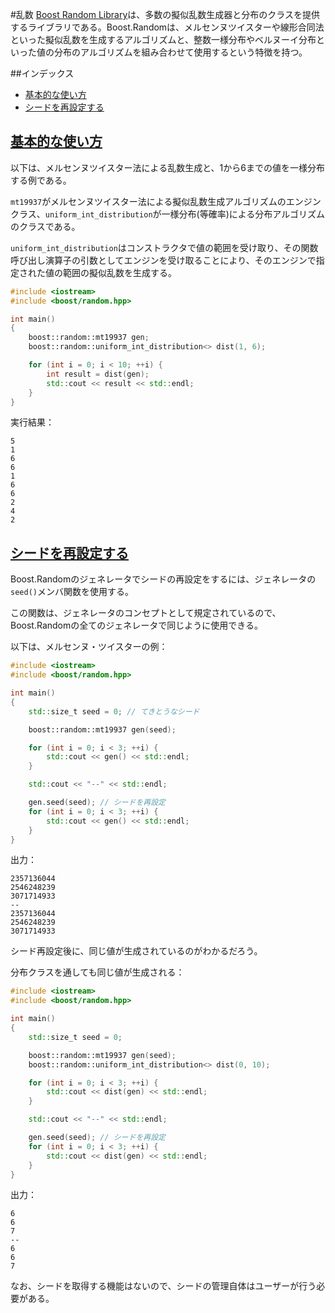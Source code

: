 #乱数
[Boost Random Library](http://www.boost.org/doc/libs/release/doc/html/boost_random.html)は、多数の擬似乱数生成器と分布のクラスを提供するライブラリである。Boost.Randomは、メルセンヌツイスターや線形合同法といった擬似乱数を生成するアルゴリズムと、整数一様分布やベルヌーイ分布といった値の分布のアルゴリズムを組み合わせて使用するという特徴を持つ。


##インデックス
- [基本的な使い方](#basic-usage)
- [シードを再設定する](#set-seed)


## <a name="basic-usage" href="basic-usage">基本的な使い方</a>
以下は、メルセンヌツイスター法による乱数生成と、1から6までの値を一様分布する例である。

`mt19937`がメルセンヌツイスター法による擬似乱数生成アルゴリズムのエンジンクラス、`uniform_int_distribution`が一様分布(等確率)による分布アルゴリズムのクラスである。

`uniform_int_distribution`はコンストラクタで値の範囲を受け取り、その関数呼び出し演算子の引数としてエンジンを受け取ることにより、そのエンジンで指定された値の範囲の擬似乱数を生成する。

```cpp
#include <iostream>
#include <boost/random.hpp>

int main()
{
    boost::random::mt19937 gen;
    boost::random::uniform_int_distribution<> dist(1, 6);

    for (int i = 0; i < 10; ++i) {
        int result = dist(gen);
        std::cout << result << std::endl;
    }
}
```

実行結果：
```
5
1
6
6
1
6
6
2
4
2
```

## <a name="set-seed" href="set-seed">シードを再設定する</a>
Boost.Randomのジェネレータでシードの再設定をするには、ジェネレータの`seed()`メンバ関数を使用する。

この関数は、ジェネレータのコンセプトとして規定されているので、Boost.Randomの全てのジェネレータで同じように使用できる。

以下は、メルセンヌ・ツイスターの例：

```cpp
#include <iostream>
#include <boost/random.hpp>

int main()
{
    std::size_t seed = 0; // てきとうなシード

    boost::random::mt19937 gen(seed);

    for (int i = 0; i < 3; ++i) {
        std::cout << gen() << std::endl;
    }

    std::cout << "--" << std::endl;

    gen.seed(seed); // シードを再設定
    for (int i = 0; i < 3; ++i) {
        std::cout << gen() << std::endl;
    }
}
```

出力：
```
2357136044
2546248239
3071714933
--
2357136044
2546248239
3071714933
```

シード再設定後に、同じ値が生成されているのがわかるだろう。

分布クラスを通しても同じ値が生成される：

```cpp
#include <iostream>
#include <boost/random.hpp>

int main()
{
    std::size_t seed = 0;

    boost::random::mt19937 gen(seed);
    boost::random::uniform_int_distribution<> dist(0, 10);

    for (int i = 0; i < 3; ++i) {
        std::cout << dist(gen) << std::endl;
    }

    std::cout << "--" << std::endl;

    gen.seed(seed); // シードを再設定
    for (int i = 0; i < 3; ++i) {
        std::cout << dist(gen) << std::endl;
    }
}
```

出力：
```
6
6
7
--
6
6
7
```

なお、シードを取得する機能はないので、シードの管理自体はユーザーが行う必要がある。

